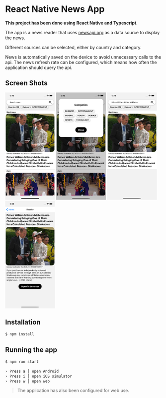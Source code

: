 # React Native News App

**This project has been done using React Native and Typescript.** 

The app is a news reader that uses [newsapi.org](https://newsapi.org/) as a data source to display the news.

Different sources can be selected, either by country and category.

News is automatically saved on the device to avoid unnecessary calls to the api. The news refresh rate can be configured, which means how often the application should query the api.

## Screen Shots
<p float="left">
  <img src="https://github.com/Daftlive/news/blob/develop/screenshots/Simulator%20Screen%20Shot%20-%20iPhone%2013%20-%202022-09-18%20at%2017.36.21.png?raw=true" width="160" />
  <img src="https://github.com/Daftlive/news/blob/develop/screenshots/Simulator%20Screen%20Shot%20-%20iPhone%2013%20-%202022-09-18%20at%2017.36.35.png?raw=true" width="160" />
  <img src="https://github.com/Daftlive/news/blob/develop/screenshots/Simulator%20Screen%20Shot%20-%20iPhone%2013%20-%202022-09-18%20at%2017.38.00.png?raw=true" width="160" />
  <img src="https://github.com/Daftlive/news/blob/develop/screenshots/Simulator%20Screen%20Shot%20-%20iPhone%2013%20-%202022-09-18%20at%2017.36.44.png?raw=true" width="160" /> 
</p>

## Installation
```bash
$ npm install
```

## Running the app

```bash
$ npm run start
```

````
› Press a │ open Android
› Press i │ open iOS simulator
› Press w │ open web
````

> The application has also been configured for web use.
